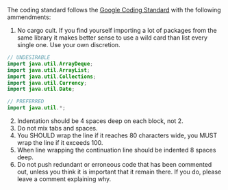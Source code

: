The coding standard follows the [Google Coding Standard](https://google.github.io/styleguide/javaguide.html) with the following ammendments:
1. No cargo cult. If you find yourself importing a lot of packages from the same library it makes better sense to use a wild card than list every single one. Use your own discretion.
```java
// UNDESIRABLE
import java.util.ArrayDeque;
import java.util.ArrayList;
import java.util.Collections;
import java.util.Currency;
import java.util.Date;

// PREFERRED
import java.util.*;
```
2. Indentation should be 4 spaces deep on each block, not 2.
3. Do not mix tabs and spaces.
4. You SHOULD wrap the line if it reaches 80 characters wide, you MUST wrap the line if it exceeds 100.
5. When line wrapping the continuation line should be indented 8 spaces deep.
6. Do not push redundant or erroneous code that has been commented out, unless you think it is important that it remain there. If you do, please leave a comment explaining why.
